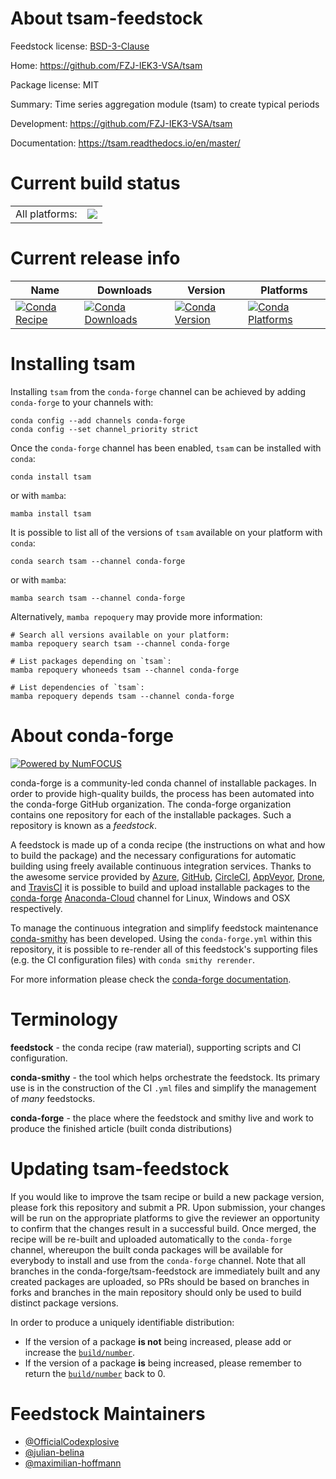 About tsam-feedstock
====================

Feedstock license: [BSD-3-Clause](https://github.com/conda-forge/tsam-feedstock/blob/main/LICENSE.txt)

Home: https://github.com/FZJ-IEK3-VSA/tsam

Package license: MIT

Summary: Time series aggregation module (tsam) to create typical periods

Development: https://github.com/FZJ-IEK3-VSA/tsam

Documentation: https://tsam.readthedocs.io/en/master/

Current build status
====================


<table><tr><td>All platforms:</td>
    <td>
      <a href="https://dev.azure.com/conda-forge/feedstock-builds/_build/latest?definitionId=15976&branchName=main">
        <img src="https://dev.azure.com/conda-forge/feedstock-builds/_apis/build/status/tsam-feedstock?branchName=main">
      </a>
    </td>
  </tr>
</table>

Current release info
====================

| Name | Downloads | Version | Platforms |
| --- | --- | --- | --- |
| [![Conda Recipe](https://img.shields.io/badge/recipe-tsam-green.svg)](https://anaconda.org/conda-forge/tsam) | [![Conda Downloads](https://img.shields.io/conda/dn/conda-forge/tsam.svg)](https://anaconda.org/conda-forge/tsam) | [![Conda Version](https://img.shields.io/conda/vn/conda-forge/tsam.svg)](https://anaconda.org/conda-forge/tsam) | [![Conda Platforms](https://img.shields.io/conda/pn/conda-forge/tsam.svg)](https://anaconda.org/conda-forge/tsam) |

Installing tsam
===============

Installing `tsam` from the `conda-forge` channel can be achieved by adding `conda-forge` to your channels with:

```
conda config --add channels conda-forge
conda config --set channel_priority strict
```

Once the `conda-forge` channel has been enabled, `tsam` can be installed with `conda`:

```
conda install tsam
```

or with `mamba`:

```
mamba install tsam
```

It is possible to list all of the versions of `tsam` available on your platform with `conda`:

```
conda search tsam --channel conda-forge
```

or with `mamba`:

```
mamba search tsam --channel conda-forge
```

Alternatively, `mamba repoquery` may provide more information:

```
# Search all versions available on your platform:
mamba repoquery search tsam --channel conda-forge

# List packages depending on `tsam`:
mamba repoquery whoneeds tsam --channel conda-forge

# List dependencies of `tsam`:
mamba repoquery depends tsam --channel conda-forge
```


About conda-forge
=================

[![Powered by
NumFOCUS](https://img.shields.io/badge/powered%20by-NumFOCUS-orange.svg?style=flat&colorA=E1523D&colorB=007D8A)](https://numfocus.org)

conda-forge is a community-led conda channel of installable packages.
In order to provide high-quality builds, the process has been automated into the
conda-forge GitHub organization. The conda-forge organization contains one repository
for each of the installable packages. Such a repository is known as a *feedstock*.

A feedstock is made up of a conda recipe (the instructions on what and how to build
the package) and the necessary configurations for automatic building using freely
available continuous integration services. Thanks to the awesome service provided by
[Azure](https://azure.microsoft.com/en-us/services/devops/), [GitHub](https://github.com/),
[CircleCI](https://circleci.com/), [AppVeyor](https://www.appveyor.com/),
[Drone](https://cloud.drone.io/welcome), and [TravisCI](https://travis-ci.com/)
it is possible to build and upload installable packages to the
[conda-forge](https://anaconda.org/conda-forge) [Anaconda-Cloud](https://anaconda.org/)
channel for Linux, Windows and OSX respectively.

To manage the continuous integration and simplify feedstock maintenance
[conda-smithy](https://github.com/conda-forge/conda-smithy) has been developed.
Using the ``conda-forge.yml`` within this repository, it is possible to re-render all of
this feedstock's supporting files (e.g. the CI configuration files) with ``conda smithy rerender``.

For more information please check the [conda-forge documentation](https://conda-forge.org/docs/).

Terminology
===========

**feedstock** - the conda recipe (raw material), supporting scripts and CI configuration.

**conda-smithy** - the tool which helps orchestrate the feedstock.
                   Its primary use is in the construction of the CI ``.yml`` files
                   and simplify the management of *many* feedstocks.

**conda-forge** - the place where the feedstock and smithy live and work to
                  produce the finished article (built conda distributions)


Updating tsam-feedstock
=======================

If you would like to improve the tsam recipe or build a new
package version, please fork this repository and submit a PR. Upon submission,
your changes will be run on the appropriate platforms to give the reviewer an
opportunity to confirm that the changes result in a successful build. Once
merged, the recipe will be re-built and uploaded automatically to the
`conda-forge` channel, whereupon the built conda packages will be available for
everybody to install and use from the `conda-forge` channel.
Note that all branches in the conda-forge/tsam-feedstock are
immediately built and any created packages are uploaded, so PRs should be based
on branches in forks and branches in the main repository should only be used to
build distinct package versions.

In order to produce a uniquely identifiable distribution:
 * If the version of a package **is not** being increased, please add or increase
   the [``build/number``](https://docs.conda.io/projects/conda-build/en/latest/resources/define-metadata.html#build-number-and-string).
 * If the version of a package **is** being increased, please remember to return
   the [``build/number``](https://docs.conda.io/projects/conda-build/en/latest/resources/define-metadata.html#build-number-and-string)
   back to 0.

Feedstock Maintainers
=====================

* [@OfficialCodexplosive](https://github.com/OfficialCodexplosive/)
* [@julian-belina](https://github.com/julian-belina/)
* [@maximilian-hoffmann](https://github.com/maximilian-hoffmann/)


